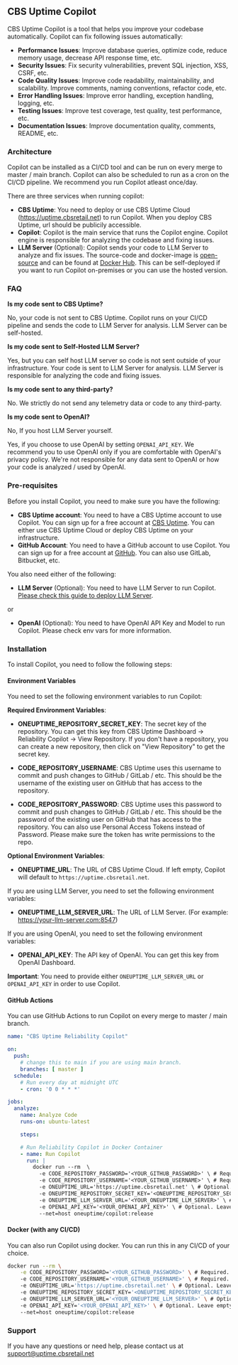 ## CBS Uptime Copilot

CBS Uptime Copilot is a tool that helps you improve your codebase automatically. Copilot can fix following issues automatically:

-   **Performance Issues**: Improve database queries, optimize code, reduce memory usage, decrease API response time, etc.
-   **Security Issues**: Fix security vulnerabilities, prevent SQL injection, XSS, CSRF, etc.
-   **Code Quality Issues**: Improve code readability, maintainability, and scalability. Improve comments, naming conventions, refactor code, etc.
-   **Error Handling Issues**: Improve error handling, exception handling, logging, etc.
-   **Testing Issues**: Improve test coverage, test quality, test performance, etc.
-   **Documentation Issues**: Improve documentation quality, comments, README, etc.

### Architecture

Copilot can be installed as a CI/CD tool and can be run on every merge to master / main branch. Copilot can also be scheduled to run as a cron on the CI/CD pipeline. We recommend you run Copilot atleast once/day.

There are three services when running copilot:

- **CBS Uptime**: You need to deploy or use CBS Uptime Cloud (https://uptime.cbsretail.net) to run Copilot. When you deploy CBS Uptime, url should be publicily accessible.
- **Copilot**: Copilot is the main service that runs the Copilot engine. Copilot engine is responsible for analyzing the codebase and fixing issues.
- **LLM Server** (Optional): Copilot sends your code to LLM Server to analyze and fix issues. The source-code and docker-image is [open-source](https://github.com/vchavkov/fork-oneuptime/tree/master/LLM) and can be found at [Docker Hub](https://hub.docker.com/r/oneuptime/llm). This can be self-deployed if you want to run Copilot on-premises or you can use the hosted version.

### FAQ

**Is my code sent to CBS Uptime?**

No, your code is not sent to CBS Uptime. Copilot runs on your CI/CD pipeline and sends the code to LLM Server for analysis. LLM Server can be self-hosted.

**Is my code sent to Self-Hosted LLM Server?**

Yes, but you can self host LLM server so code is not sent outside of your infrastructure. Your code is sent to LLM Server for analysis. LLM Server is responsible for analyzing the code and fixing issues.

**Is my code sent to any third-party?**

No. We strictly do not send any telemetry data or code to any third-party.

**Is my code sent to OpenAI?**

No, If you host LLM Server yourself.

Yes, if you choose to use OpenAI by setting `OPENAI_API_KEY`. We recommend you to use OpenAI only if you are comfortable with OpenAI's privacy policy. We're not responsible for any data sent to OpenAI or how your code is analyzed / used by OpenAI.

### Pre-requisites

Before you install Copilot, you need to make sure you have the following:

- **CBS Uptime account**: You need to have a CBS Uptime account to use Copilot. You can sign up for a free account at [CBS Uptime](https://uptime.cbsretail.net). You can either use CBS Uptime Cloud or deploy CBS Uptime on your infrastructure.
- **GitHub Account**: You need to have a GitHub account to use Copilot. You can sign up for a free account at [GitHub](https://github.com). You can also use GitLab, Bitbucket, etc.

You also need either of the following:

- **LLM Server** (Optional): You need to have LLM Server to run Copilot. [Please check this guide to deploy LLM Server](https://uptime.cbsretail.net/docs/copilot/deploy-llm-server).

or

- **OpenAI** (Optional): You need to have OpenAI API Key and Model to run Copilot. Please check env vars for more information.


### Installation

To install Copilot, you need to follow the following steps:

#### Environment Variables

You need to set the following environment variables to run Copilot:

**Required Environment Variables**:

- **ONEUPTIME_REPOSITORY_SECRET_KEY**: The secret key of the repository. You can get this key from CBS Uptime Dashboard -> Reliability Copilot -> View Repository. If you don't have a repository, you can create a new repository, then click on "View Repository" to get the secret key.

- **CODE_REPOSITORY_USERNAME**: CBS Uptime uses this username to commit and push changes to GitHub / GitLab / etc. This should be the username of the existing user on GitHub that has access to the repository.

- **CODE_REPOSITORY_PASSWORD**: CBS Uptime uses this password to commit and push changes to GitHub / GitLab / etc. This should be the password of the existing user on GitHub that has access to the repository. You can also use Personal Access Tokens instead of Password. Please make sure the token has write permissions to the repo.

**Optional Environment Variables**:

- **ONEUPTIME_URL**: The URL of CBS Uptime Cloud. If left empty, Copilot will default to `https://uptime.cbsretail.net`.

If you are using LLM Server, you need to set the following environment variables:

- **ONEUPTIME_LLM_SERVER_URL**: The URL of LLM Server. (For example: https://your-llm-server.com:8547)

If you are using OpenAI, you need to set the following environment variables:

- **OPENAI_API_KEY**: The API key of OpenAI. You can get this key from OpenAI Dashboard.

**Important**: You need to provide either `ONEUPTIME_LLM_SERVER_URL` or `OPENAI_API_KEY` in order to use Copilot.

#### GitHub Actions

You can use GitHub Actions to run Copilot on every merge to master / main branch.

```yaml
name: "CBS Uptime Reliability Copilot"

on:
  push:
    # change this to main if you are using main branch.
    branches: [ master ]
  schedule:
    # Run every day at midnight UTC
    - cron: '0 0 * * *'

jobs:
  analyze:
    name: Analyze Code
    runs-on: ubuntu-latest

    steps:

    # Run Reliability Copilot in Docker Container
    - name: Run Copilot
      run: |
        docker run --rm  \
          -e CODE_REPOSITORY_PASSWORD='<YOUR_GITHUB_PASSWORD>' \ # Required. Please make sure to use GitHub secrets.
          -e CODE_REPOSITORY_USERNAME='<YOUR_GITHUB_USERNAME>' \ # Required.
          -e ONEUPTIME_URL='https://uptime.cbsretail.net' \ # Optional. Leave empty to use CBS Uptime Cloud.
          -e ONEUPTIME_REPOSITORY_SECRET_KEY='<ONEUPTIME_REPOSITORY_SECRET_KEY>' \ # Required. Please make sure to use GitHub secrets.
          -e ONEUPTIME_LLM_SERVER_URL='<YOUR_ONEUPTIME_LLM_SERVER>' \ # Optional. Leave empty to use CBS Uptime LLM Server.
          -e OPENAI_API_KEY='<YOUR_OPENAI_API_KEY>' \ # Optional. Leave empty to not use OpenAI.
          --net=host oneuptime/copilot:release
```

#### Docker (with any CI/CD)

You can also run Copilot using docker. You can run this in any CI/CD of your choice.

```bash
docker run --rm \
    -e CODE_REPOSITORY_PASSWORD='<YOUR_GITHUB_PASSWORD>' \ # Required. Please make sure to use GitHub secrets.
    -e CODE_REPOSITORY_USERNAME='<YOUR_GITHUB_USERNAME>' \ # Required.
    -e ONEUPTIME_URL='https://uptime.cbsretail.net' \ # Optional. Leave empty to use CBS Uptime Cloud.
    -e ONEUPTIME_REPOSITORY_SECRET_KEY='<ONEUPTIME_REPOSITORY_SECRET_KEY>' \ # Required. Please make sure to use GitHub secrets.
    -e ONEUPTIME_LLM_SERVER_URL='<YOUR_ONEUPTIME_LLM_SERVER>' \ # Optional. Leave empty to use CBS Uptime LLM Server.
    -e OPENAI_API_KEY='<YOUR_OPENAI_API_KEY>' \ # Optional. Leave empty to not use OpenAI.
    --net=host oneuptime/copilot:release
```

### Support

If you have any questions or need help, please contact us at support@uptime.cbsretail.net
